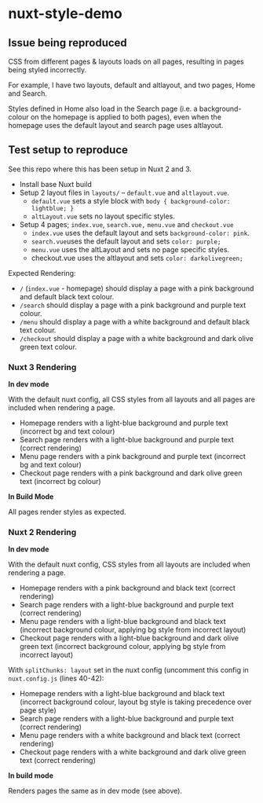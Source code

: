 # nuxt-style-demo

## Issue being reproduced

CSS from different pages & layouts loads on all pages, resulting in pages being styled incorrectly.

For example, I have two layouts, default and altlayout, and two pages, Home and Search.

Styles defined in Home also load in the Search page (i.e. a background-colour on the homepage is applied to both pages), even when the homepage uses the default layout and search page uses altlayout.

## Test setup to reproduce

See this repo where this has been setup in Nuxt 2 and 3.

- Install base Nuxt build
- Setup 2 layout files in `layouts/` – `default.vue` and `altlayout.vue`.
    - `default.vue` sets a style block with `body { background-color: lightblue; }`
    - `altLayout.vue` sets no layout specific styles.
- Setup 4 pages; `index.vue`, `search.vue,` `menu.vue` and `checkout.vue`
    - `index.vue` uses the default layout and sets `background-color: pink`.
    - `search.vue`uses the default layout and sets `color: purple;`
    - `menu.vue` uses the altLayout and sets no page specific styles.
    - checkout.vue uses the altlayout and sets `color: darkolivegreen;`


Expected Rendering:

- `/` (`index.vue` - homepage) should display a page with a pink background and default black text colour.
- `/search`  should display a page with a pink background and purple text colour.
- `/menu`  should display a page with a white background and default black text colour.
- `/checkout`  should display a page with a white background and dark olive green text colour.



### Nuxt 3 Rendering

**In dev mode**

With the default nuxt config, all CSS styles from all layouts and all pages are included when rendering a page.

- Homepage renders with a light-blue background and purple text (incorrect bg and text colour)
- Search page renders with a light-blue background and purple text (correct rendering)
- Menu page renders with a pink background and purple text (incorrect bg and text colour)
- Checkout page renders with a pink background and dark olive green text (incorrect bg colour)

**In Build Mode**

All pages render styles as expected.

### Nuxt 2 Rendering

**In dev mode**

With the default nuxt config, CSS styles from all layouts are included when rendering a page.

- Homepage renders with a pink background and black text (correct rendering)
- Search page renders with a light-blue background and purple text (correct rendering)
- Menu page renders with a light-blue background and black text (incorrect background colour, applying bg style from incorrect layout)
- Checkout page renders with a light-blue background and dark olive green text (incorrect background colour, applying bg style from incorrect layout)

With `splitChunks: layout` set in the nuxt config (uncomment this config in `nuxt.config.js` (lines 40-42):

- Homepage renders with a light-blue background and black text (incorrect background colour, layout bg style is taking precedence over page style)
- Search page renders with a light-blue background and purple text (correct rendering)
- Menu page renders with a white background and black text (correct rendering)
- Checkout page renders with a white background and dark olive green text (correct rendering)

**In build mode**

Renders pages the same as in dev mode (see above).